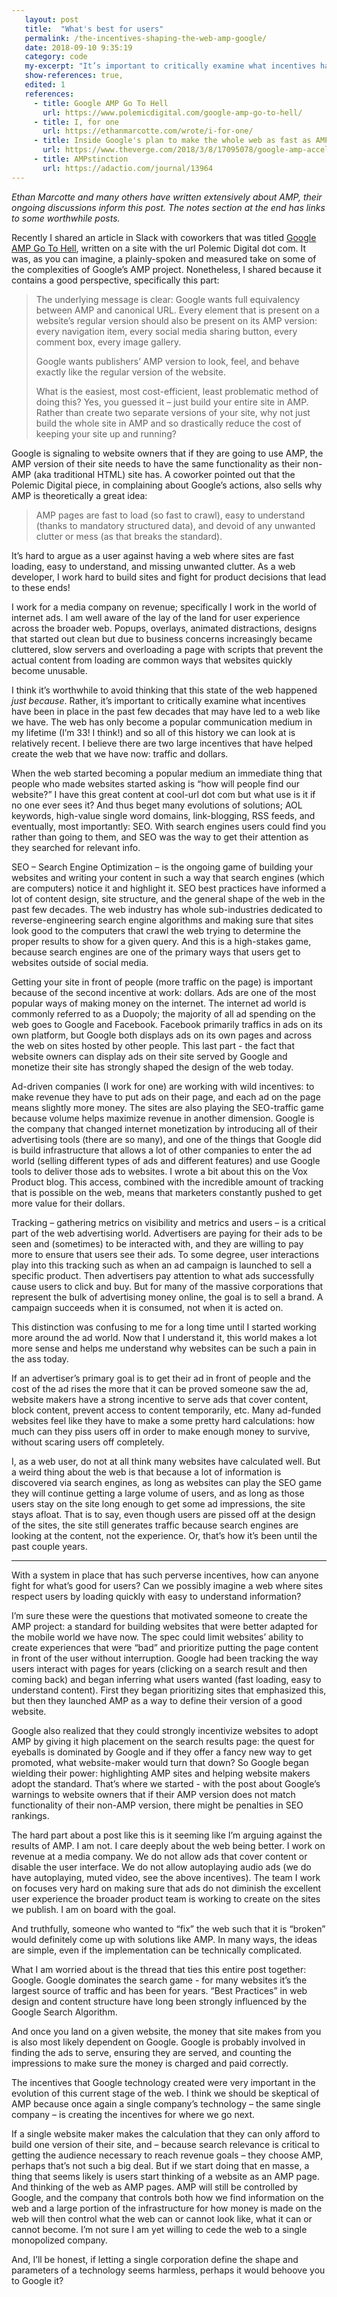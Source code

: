 ```yaml
---
   layout: post
   title:  "What's best for users"
   permalink: /the-incentives-shaping-the-web-amp-google/
   date: 2018-09-10 9:35:19
   category: code
   my-excerpt: "It’s important to critically examine what incentives have been in place in the past few decades that may have led to a web like we have."
   show-references: true,
   edited: 1
   references:
     - title: Google AMP Go To Hell
       url: https://www.polemicdigital.com/google-amp-go-to-hell/
     - title: I, for one
       url: https://ethanmarcotte.com/wrote/i-for-one/
     - title: Inside Google's plan to make the whole web as fast as AMP
       url: https://www.theverge.com/2018/3/8/17095078/google-amp-accelerated-mobile-page-announcement-standard-web-packaging-urls
     - title: AMPstinction
       url: https://adactio.com/journal/13964
---
```


_Ethan Marcotte and many others have written extensively about AMP, their ongoing discussions inform this post. The notes section at the end has links to some worthwhile posts._

Recently I shared an article in Slack with coworkers that was titled [Google AMP Go To Hell](https://www.polemicdigital.com/google-amp-go-to-hell/), written on a site with the url Polemic Digital dot com. It was, as you can imagine, a plainly-spoken and measured take on some of the complexities of Google’s AMP project. Nonetheless, I shared because it contains a good perspective, specifically this part:

> The underlying message is clear: Google wants full equivalency between AMP and canonical URL. Every element that is present on a website’s regular version should also be present on its AMP version: every navigation item, every social media sharing button, every comment box, every image gallery.
>
> Google wants publishers’ AMP version to look, feel, and behave exactly like the regular version of the website.
>
> What is the easiest, most cost-efficient, least problematic method of doing this? Yes, you guessed it – just build your entire site in AMP. Rather than create two separate versions of your site, why not just build the whole site in AMP and so drastically reduce the cost of keeping your site up and running?

Google is signaling to website owners that if they are going to use AMP, the AMP version of their site needs to have the same functionality as their non-AMP (aka traditional HTML) site has. A coworker pointed out that the Polemic Digital piece, in complaining about Google’s actions, also sells why AMP is theoretically a great idea:

> AMP pages are fast to load (so fast to crawl), easy to understand (thanks to mandatory structured data), and devoid of any unwanted clutter or mess (as that breaks the standard).

It’s hard to argue as a user against having a web where sites are fast loading, easy to understand, and missing unwanted clutter. As a web developer, I work hard to build sites and fight for product decisions that lead to these ends!

I work for a media company on revenue; specifically I work in the world of internet ads. I am well aware of the lay of the land for user experience across the broader web. Popups, overlays, animated distractions, designs that started out clean but due to business concerns increasingly became cluttered, slow servers and overloading a page with scripts that prevent the actual content from loading are common ways that websites quickly become unusable.

I think it’s worthwhile to avoid thinking that this state of the web happened _just because_. Rather, it’s important to critically examine what incentives have been in place in the past few decades that may have led to a web like we have. The web has only become a popular communication medium in my lifetime (I’m 33! I think!) and so all of this history we can look at is relatively recent. I believe there are two large incentives that have helped create the web that we have now: traffic and dollars.

When the web started becoming a popular medium an immediate thing that people who made websites started asking is “how will people find our website?” I have this great content at cool-url dot com but what use is it if no one ever sees it? And thus beget many evolutions of solutions; AOL keywords, high-value single word domains, link-blogging, RSS feeds, and eventually, most importantly: SEO. With search engines users could find you rather than going to them, and SEO was the way to get their attention as they searched for relevant info.

SEO – Search Engine Optimization – is the ongoing game of building your websites and writing your content in such a way that search engines (which are computers) notice it and highlight it. SEO best practices have informed a lot of content design, site structure, and the general shape of the web in the past few decades. The web industry has whole sub-industries dedicated to reverse-engineering search engine algorithms and making sure that sites look good to the computers that crawl the web trying to determine the proper results to show for a given query. And this is a high-stakes game, because search engines are one of the primary ways that users get to websites outside of social media.

Getting your site in front of people (more traffic on the page) is important because of the second incentive at work: dollars. Ads are one of the most popular ways of making money on the internet. The internet ad world is commonly referred to as a Duopoly; the majority of all ad spending on the web goes to Google and Facebook. Facebook primarily traffics in ads on its own platform, but Google both displays ads on its own pages and across the web on sites hosted by other people. This last part - the fact that website owners can display ads on their site served by Google and monetize their site has strongly shaped the design of the web today.

Ad-driven companies (I work for one) are working with wild incentives: to make revenue they have to put ads on their page, and each ad on the page means slightly more money. The sites are also playing the SEO-traffic game because volume helps maximize revenue in another dimension. Google is the company that changed internet monetization by introducing all of their advertising tools (there are so many), and one of the things that Google did is build infrastructure that allows a lot of other companies to enter the ad world (selling different types of ads and different features) and use Google tools to deliver those ads to websites. I wrote a bit about this on the Vox Product blog. This access, combined with the incredible amount of tracking that is possible on the web, means that marketers constantly pushed to get more value for their dollars.

Tracking – gathering metrics on visibility and metrics and users – is a critical part of the web advertising world. Advertisers are paying for their ads to be seen and (sometimes) to be interacted with, and they are willing to pay more to ensure that users see their ads. To some degree, user interactions play into this tracking such as when an ad campaign is launched to sell a specific product. Then advertisers pay attention to what ads successfully cause users to click and buy. But for many of the massive corporations that represent the bulk of advertising money online, the goal is to sell a brand. A campaign succeeds when it is consumed, not when it is acted on.

This distinction was confusing to me for a long time until I started working more around the ad world. Now that I understand it, this world makes a lot more sense and helps me understand why websites can be such a pain in the ass today.

If an advertiser’s primary goal is to get their ad in front of people and the cost of the ad rises the more that it can be proved someone saw the ad, website makers have a strong incentive to serve ads that cover content, block content, prevent access to content temporarily, etc. Many ad-funded websites feel like they have to make a some pretty hard calculations: how much can they piss users off in order to make enough money to survive, without scaring users off completely.

I, as a web user, do not at all think many websites have calculated well. But a weird thing about the web is that because a lot of information is discovered via search engines, as long as websites can play the SEO game they will continue getting a large volume of users, and as long as those users stay on the site long enough to get some ad impressions, the site stays afloat. That is to say, even though users are pissed off at the design of the sites, the site still generates traffic because search engines are looking at the content, not the experience. Or, that’s how it’s been until the past couple years.


----------

With a system in place that has such perverse incentives, how can anyone fight for what’s good for users? Can we possibly imagine a web where sites respect users by loading quickly with easy to understand information?

I’m sure these were the questions that motivated someone to create the AMP project: a standard for building websites that were better adapted for the mobile world we have now. The spec could limit websites’ ability to create experiences that were “bad” and prioritize putting the page content in front of the user without interruption. Google had been tracking the way users interact with pages for years (clicking on a search result and then coming back) and began inferring what users wanted (fast loading, easy to understand content). First they began prioritizing sites that emphasized this, but then they launched AMP as a way to define their version of a good website.

Google also realized that they could strongly incentivize websites to adopt AMP by giving it high placement on the search results page: the quest for eyeballs is dominated by Google and if they offer a fancy new way to get promoted, what website-maker would turn that down? So Google began wielding their power: highlighting AMP sites and helping website makers adopt the standard. That’s where we started - with the post about Google’s warnings to website owners that if their AMP version does not match functionality of their non-AMP version, there might be penalties in SEO rankings.

The hard part about a post like this is it seeming like I’m arguing against the results of AMP. I am not. I care deeply about the web being better. I work on revenue at a media company. We do not allow ads that cover content or disable the user interface. We do not allow autoplaying audio ads (we do have autoplaying, muted video, see the above incentives). The team I work on focuses very hard on making sure that ads do not diminish the excellent user experience the broader product team is working to create on the sites we publish. I am on board with the goal.

And truthfully, someone who wanted to “fix” the web such that it is “broken” would definitely come up with solutions like AMP. In many ways, the ideas are simple, even if the implementation can be technically complicated.

What I am worried about is the thread that ties this entire post together: Google. Google dominates the search game - for many websites it’s the largest source of traffic and has been for years. “Best Practices” in web design and content structure have long been strongly influenced by the Google Search Algorithm.

And once you land on a given website, the money that site makes from you is also most likely dependent on Google. Google is probably involved in finding the ads to serve, ensuring they are served, and counting the impressions to make sure the money is charged and paid correctly.

The incentives that Google technology created were very important in the evolution of this current stage of the web. I think we should be skeptical of AMP because once again a single company’s technology – the same single company – is creating the incentives for where we go next.

If a single website maker makes the calculation that they can only afford to build one version of their site, and – because search relevance is critical to getting the audience necessary to reach revenue goals – they choose AMP, perhaps that’s not such a big deal. But if we start doing that en masse, a thing that seems likely is users start thinking of a website as an AMP page. And thinking of the web as AMP pages. AMP will still be controlled by Google, and the company that controls both how we find information on the web and a large portion of the infrastructure for how money is made on the web will then control what the web can or cannot look like, what it can or cannot become. I’m not sure I am yet willing to cede the web to a single monopolized company.

And, I’ll be honest, if letting a single corporation define the shape and parameters of a technology seems harmless, perhaps it would behoove you to Google it?
